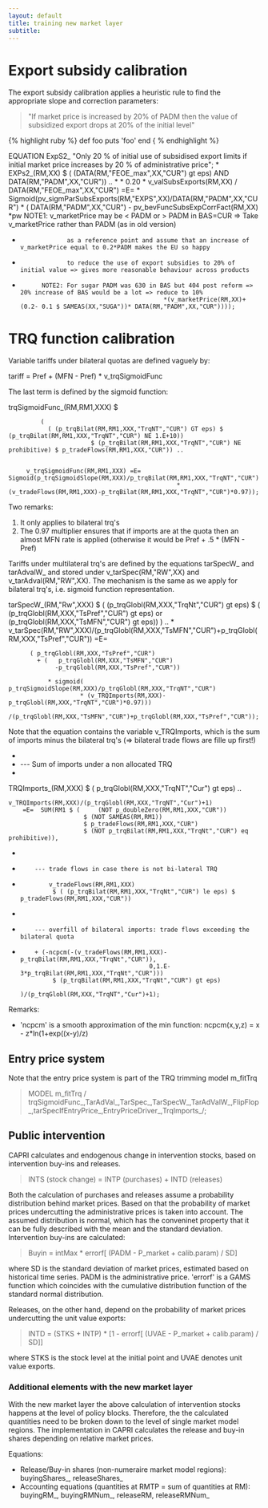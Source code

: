 ```yaml
---
layout: default
title: training new market layer
subtitle: 
---
```


Export subsidy calibration
==========================

The export subsidy calibration applies a heuristic rule to find the appropriate slope and correction parameters:

>"If market price is increased by 20% of PADM then the value of subsidized export drops at 20% of the initial level"


{% highlight ruby %}
def foo
	puts 'foo'
end
{ % endhighlight %} 

 EQUATION ExpS2_  "Only 20 % of initial use of subsidised export limits if initial market price increases by 20 % of administrative price";
*
 EXPs2_(RM,XX) $ ( (DATA(RM,"FEOE_max",XX,"CUR") gt eps) AND DATA(RM,"PADM",XX,"CUR")) ..
*
*
            0.20 * v_valSubsExports(RM,XX) / DATA(RM,"FEOE_max",XX,"CUR") =E=
*
            Sigmoid(pv_sigmParSubsExports(RM,"EXPS",XX)/DATA(RM,"PADM",XX,"CUR")
                                           * ( DATA(RM,"PADM",XX,"CUR")
                                             -  pv_bevFuncSubsExpCorrFact(RM,XX)
*pw         NOTE1: v_marketPrice may be < PADM or > PADM in BAS=CUR => Take v_marketPrice rather than PADM (as in old version)
*                  as a reference point and assume that an increase of v_marketPrice equal to 0.2*PADM makes the EU so happy
*                  to reduce the use of export subsidies to 20% of initial value => gives more reasonable behaviour across products
*           NOTE2: For sugar PADM was 630 in BAS but 404 post reform => 20% increase of BAS would be a lot => reduce to 10%
                                              *(v_marketPrice(RM,XX)+(0.2- 0.1 $ SAMEAS(XX,"SUGA"))* DATA(RM,"PADM",XX,"CUR"))));   
                                             
                                              
TRQ function calibration
========================

Variable tariffs under bilateral quotas are defined vaguely by:

tariff = Pref + (MFN - Pref) * v_trqSigmoidFunc

The last term is defined by the sigmoid function:

 trqSigmoidFunc_(RM,RM1,XXX) $

             (
               ( (p_trqBilat(RM,RM1,XXX,"TrqNT","CUR") GT eps) $ (p_trqBilat(RM,RM1,XXX,"TrqNT","CUR") NE 1.E+10))
                           $ (p_trqBilat(RM,RM1,XXX,"TrqNT","CUR") NE prohibitive) $ p_tradeFlows(RM,RM1,XXX,"CUR")) ..


         v_trqSigmoidFunc(RM,RM1,XXX) =E= Sigmoid(p_trqSigmoidSlope(RM,XXX)/p_trqBilat(RM,RM1,XXX,"TrqNT","CUR")
                                                   * (v_tradeFlows(RM,RM1,XXX)-p_trqBilat(RM,RM1,XXX,"TrqNT","CUR")*0.97));     
                                                   
Two remarks:
1. It only applies to bilateral trq's
2. The 0.97 multiplier ensures that if imports are at the quota then an almost MFN rate is applied (otherwise it would be Pref + .5 * (MFN - Pref)

Tariffs under multilateral trq's are defined by the equations tarSpecW_ and tarAdvalW_ and stored under v_tarSpec(RM,"RW",XX) and v_tarAdval(RM,"RW",XX). The mechanism is the same as we apply for bilateral trq's, i.e. sigmoid function representation.

 tarSpecW_(RM,"Rw",XXX) $ (        (p_trqGlobl(RM,XXX,"TrqNt","CUR")   gt eps)
                           $   (   (p_trqGlobl(RM,XXX,"TsPref","CUR")  gt eps)
                                or (p_trqGlobl(RM,XXX,"TsMFN","CUR")   gt eps)) ) ..
*
        v_tarSpec(RM,"RW",XXX)/(p_trqGlobl(RM,XXX,"TsMFN","CUR")+p_trqGlobl(RM,XXX,"TsPref","CUR")) =E=

          ( p_trqGlobl(RM,XXX,"TsPref","CUR")
            + (   p_trqGlobl(RM,XXX,"TsMFN","CUR")
                 -p_trqGlobl(RM,XXX,"TsPref","CUR"))

               * sigmoid( p_trqSigmoidSlope(RM,XXX)/p_trqGlobl(RM,XXX,"TrqNT","CUR")
                        * (v_TRQImports(RM,XXX)- p_trqGlobl(RM,XXX,"TrqNT","CUR")*0.97)))
                        /(p_trqGlobl(RM,XXX,"TsMFN","CUR")+p_trqGlobl(RM,XXX,"TsPref","CUR"));  
                        
                        
Note that the equation contains the variable v_TRQImports, which is the sum of imports minus the bilateral trq's (=> bilateral trade flows are fille up first!)                       

*
* --- Sum of imports under a non allocated TRQ
*
 TRQImports_(RM,XXX) $ ( p_trqGlobl(RM,XXX,"TrqNT","Cur") gt eps) ..

    v_TRQImports(RM,XXX)/(p_trqGlobl(RM,XXX,"TrqNT","Cur")+1)
        =E=  SUM(RM1 $ (     (NOT p_doubleZero(RM,RM1,XXX,"CUR"))
                         $ (NOT SAMEAS(RM,RM1))
                         $ p_tradeFlows(RM,RM1,XXX,"CUR")
                         $ (NOT p_trqBilat(RM,RM1,XXX,"TrqNt","CUR") eq prohibitive)),

*
*         --- trade flows in case there is not bi-lateral TRQ
*
              v_tradeFlows(RM,RM1,XXX)
               $ ( (p_trqBilat(RM,RM1,XXX,"TrqNt","CUR") le eps) $ p_tradeFlows(RM,RM1,XXX,"CUR"))
*
*         --- overfill of bilateral imports: trade flows exceeding the bilateral quota
*
          + (-ncpcm(-(v_tradeFlows(RM,RM1,XXX)-p_trqBilat(RM,RM1,XXX,"TrqNt","CUR")),
                                          0,1.E-3*p_trqBilat(RM,RM1,XXX,"TrqNt","CUR")))
               $ (p_trqBilat(RM,RM1,XXX,"TrqNt","CUR") gt eps)
                                                              )/(p_trqGlobl(RM,XXX,"TrqNT","Cur")+1);

Remarks:
- 'ncpcm' is a smooth approximation of the min function: ncpcm(x,y,z) = x - z*ln(1+exp((x-y)/z)

Entry price system
------------------

Note that the entry price system is part of the TRQ trimming model m_fitTrq

> MODEL m_fitTrq / trqSigmoidFunc_,TarAdVal_,TarSpec_,TarSpecW_,TarAdValW_,FlipFlop_,tarSpecIfEntryPrice_,EntryPriceDriver_,TrqImports_/; 


                                                   
Public intervention
-------------------

CAPRI calculates and endogenous change in intervention stocks, based on intervention buy-ins and releases.

> INTS (stock change) = INTP (purchases) + INTD (releases)

Both the calculation of purchases and releases assume a probability distribution behind market prices. Based on that the probability of market prices undercutting the administrative prices is taken into account.
The assumed distribution is normal, which has the conveninet property that it can be fully described with the mean and the standard deviation.
Intervention buy-ins are calculated:

> Buyin = intMax * errorf[ (PADM - P_market + calib.param) / SD]

where SD is the standard deviation of market prices, estimated based on historical time series. PADM is the administrative price. 'errorf' is a GAMS function which coincides with the cumulative distribution function of the standard normal distribution.

Releases, on the other hand, depend on the probability of market prices undercutting the unit value exports:

> INTD = (STKS + INTP) * [1 - errorf[ (UVAE - P_market + calib.param) / SD]]

where STKS is the stock level at the initial point and UVAE denotes unit value exports. 

### Additional elements with the new market layer

With the new market layer the above calculation of intervention stocks happens at the level of policy blocks.
Therefore, the the calculated quantities need to be broken down to the level of single market model regions.
The implementation in CAPRI calculates the release and buy-in shares depending on relative market prices.

Equations: 

 - Release/Buy-in shares (non-numeraire market model regions): buyingShares_, releaseShares_
 - Accounting equations (quantities at RMTP = sum of quantities at RM): buyingRM_, buyingRMNum_, releaseRM, releaseRMNum_


                                                   